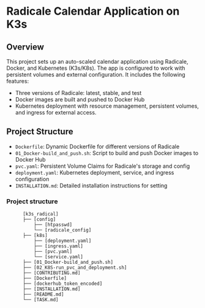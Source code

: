 # Radicale Calendar Application on K3s

## Overview
This project sets up an auto-scaled calendar application using Radicale, Docker, and Kubernetes (K3s/K8s). The app is configured to work with persistent volumes and external configuration. It includes the following features:
- Three versions of Radicale: latest, stable, and test
- Docker images are built and pushed to Docker Hub
- Kubernetes deployment with resource management, persistent volumes, and ingress for external access.

## Project Structure
- `Dockerfile`: Dynamic Dockerfile for different versions of Radicale
- `01_Docker-build_and_push.sh`: Script to build and push Docker images to Docker Hub
- `pvc.yaml`: Persistent Volume Claims for Radicale's storage and config
- `deployment.yaml`: Kubernetes deployment, service, and ingress configuration
- `INSTALLATION.md`: Detailed installation instructions for setting

### Project structure
          [k3s_radical]
          ├── [config]
              ├── [htpasswd]
              └── [radicale_config]
          ├── [k8s]
              ├── [deployment.yaml]
              ├── [ingress.yaml]
              ├── [pvc.yaml]
              └── [service.yaml]
          ├── [01_Docker-build_and_push.sh]
          ├── [02_K8S-run_pvc_and_deployment.sh]
          ├── [CONTRIBUTING.md]
          ├── [Dockerfile]
          ├── [dockerhub_token_encoded]
          ├── [INSTALLATION.md]
          ├── [README.md]
          └── [TASK.md]
